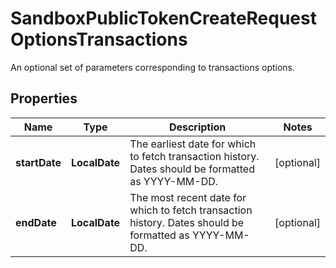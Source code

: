 

# SandboxPublicTokenCreateRequestOptionsTransactions

An optional set of parameters corresponding to transactions options.

## Properties

| Name | Type | Description | Notes |
|------------ | ------------- | ------------- | -------------|
|**startDate** | **LocalDate** | The earliest date for which to fetch transaction history. Dates should be formatted as YYYY-MM-DD. |  [optional] |
|**endDate** | **LocalDate** | The most recent date for which to fetch transaction history. Dates should be formatted as YYYY-MM-DD. |  [optional] |



